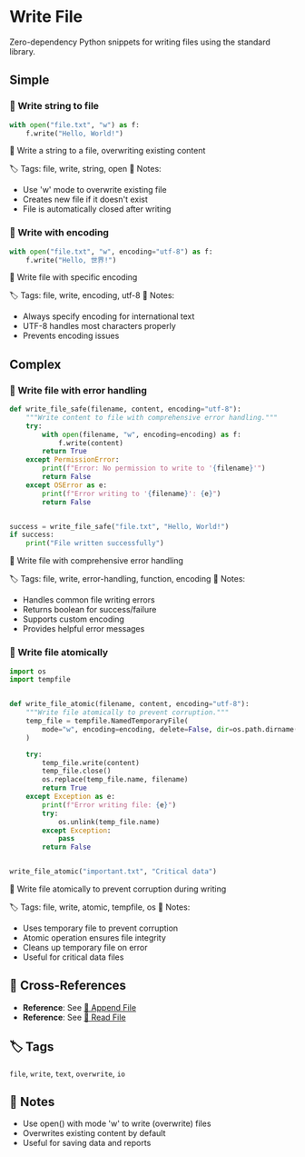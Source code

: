# Write File

Zero-dependency Python snippets for writing files using the standard library.

## Simple

### 🧩 Write string to file

```python
with open("file.txt", "w") as f:
    f.write("Hello, World!")
```

📂 Write a string to a file, overwriting existing content

🏷️ Tags: file, write, string, open
📝 Notes:
- Use 'w' mode to overwrite existing file
- Creates new file if it doesn't exist
- File is automatically closed after writing

### 🧩 Write with encoding

```python
with open("file.txt", "w", encoding="utf-8") as f:
    f.write("Hello, 世界!")
```

📂 Write file with specific encoding

🏷️ Tags: file, write, encoding, utf-8
📝 Notes:
- Always specify encoding for international text
- UTF-8 handles most characters properly
- Prevents encoding issues

## Complex

### 🧩 Write file with error handling

```python
def write_file_safe(filename, content, encoding="utf-8"):
    """Write content to file with comprehensive error handling."""
    try:
        with open(filename, "w", encoding=encoding) as f:
            f.write(content)
        return True
    except PermissionError:
        print(f"Error: No permission to write to '{filename}'")
        return False
    except OSError as e:
        print(f"Error writing to '{filename}': {e}")
        return False


success = write_file_safe("file.txt", "Hello, World!")
if success:
    print("File written successfully")
```

📂 Write file with comprehensive error handling

🏷️ Tags: file, write, error-handling, function, encoding
📝 Notes:
- Handles common file writing errors
- Returns boolean for success/failure
- Supports custom encoding
- Provides helpful error messages

### 🧩 Write file atomically

```python
import os
import tempfile


def write_file_atomic(filename, content, encoding="utf-8"):
    """Write file atomically to prevent corruption."""
    temp_file = tempfile.NamedTemporaryFile(
        mode="w", encoding=encoding, delete=False, dir=os.path.dirname(filename)
    )

    try:
        temp_file.write(content)
        temp_file.close()
        os.replace(temp_file.name, filename)
        return True
    except Exception as e:
        print(f"Error writing file: {e}")
        try:
            os.unlink(temp_file.name)
        except Exception:
            pass
        return False


write_file_atomic("important.txt", "Critical data")
```

📂 Write file atomically to prevent corruption during writing

🏷️ Tags: file, write, atomic, tempfile, os
📝 Notes:
- Uses temporary file to prevent corruption
- Atomic operation ensures file integrity
- Cleans up temporary file on error
- Useful for critical data files

## 🔗 Cross-References

- **Reference**: See [📂 Append File](./append_file.md)
- **Reference**: See [📂 Read File](./read_file.md)

## 🏷️ Tags

`file`, `write`, `text`, `overwrite`, `io`

## 📝 Notes

- Use open() with mode 'w' to write (overwrite) files
- Overwrites existing content by default
- Useful for saving data and reports
